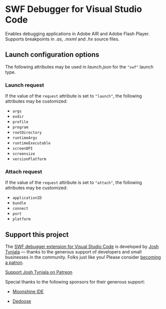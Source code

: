 # SWF Debugger for Visual Studio Code

Enables debugging applications in Adobe AIR and Adobe Flash Player. Supports breakpoints in _.as_, _.mxml_ and _.hx_ source files.

## Launch configuration options

The following attributes may be used in _launch.json_ for the `"swf"` launch type.

### Launch request

If the value of the `request` attribute is set to `"launch"`, the following attributes may be customized:

- `args`
- `exdir`
- `profile`
- `program`
- `rootDirectory`
- `runtimeArgs`
- `runtimeExecutable`
- `screenDPI`
- `screensize`
- `versionPlatform`

### Attach request

If the value of the `request` attribute is set to `"attach"`, the following attributes may be customized:

- `applicationID`
- `bundle`
- `connect`
- `port`
- `platform`

## Support this project

The [SWF debugger extension for Visual Studio Code](https://marketplace.visualstudio.com/items?itemName=bowlerhatllc.vscode-swf-debug) is developed by [Josh Tynjala](http://patreon.com/josht) — thanks to the generous support of developers and small businesses in the community. Folks just like you! Please consider [becoming a patron](https://www.patreon.com/bePatron?c=203199).

[Support Josh Tynjala on Patreon](http://patreon.com/josht)

Special thanks to the following sponsors for their generous support:

- [Moonshine IDE](http://moonshine-ide.com/)

- [Dedoose](https://www.dedoose.com/)
